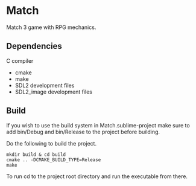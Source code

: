 # Match
Match 3 game with RPG mechanics.

## Dependencies
C compiler
* cmake
* make
* SDL2 development files
* SDL2_image development files

## Build
If you wish to use the build system in Match.sublime-project make sure to add bin/Debug and bin/Release to the project before building.

Do the following to build the project.

    mkdir build & cd build
    cmake .. -DCMAKE_BUILD_TYPE=Release
    make

To run cd to the project root directory and run the executable from there. 
